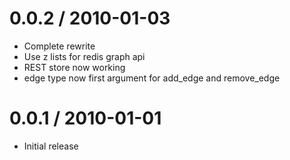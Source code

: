 0.0.2 / 2010-01-03
==================

  * Complete rewrite
  * Use z lists for redis graph api
  * REST store now working
  * edge type now first argument for add_edge and remove_edge

0.0.1 / 2010-01-01
==================

  * Initial release
